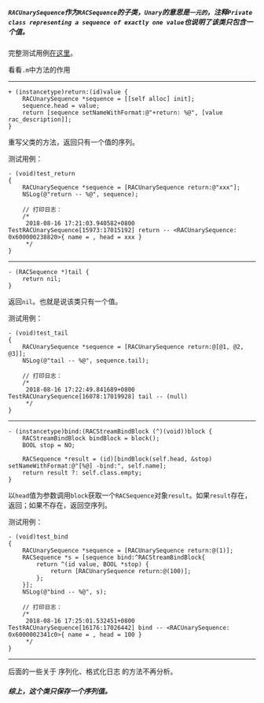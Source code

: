 ##### `RACUnarySequence`作为`RACSequence`的子类，`Unary`的意思是`一元的`，注释`Private class representing a sequence of exactly one value`也说明了该类只包含一个值。

完整测试用例[在这里](https://github.com/jianghui1/TestRACUnarySequence)。

看看`.m`中方法的作用
***

    + (instancetype)return:(id)value {
    	RACUnarySequence *sequence = [[self alloc] init];
    	sequence.head = value;
    	return [sequence setNameWithFormat:@"+return: %@", [value rac_description]];
    }
重写父类的方法，返回只有一个值的序列。

测试用例：

    - (void)test_return
    {
        RACUnarySequence *sequence = [RACUnarySequence return:@"xxx"];
        NSLog(@"return -- %@", sequence);
        
        // 打印日志：
        /*
         2018-08-16 17:21:03.940582+0800 TestRACUnarySequence[15973:17015192] return -- <RACUnarySequence: 0x600000238820>{ name = , head = xxx }
         */
    }
***
    
    - (RACSequence *)tail {
    	return nil;
    }
返回`nil`。也就是说该类只有一个值。

测试用例：

    - (void)test_tail
    {
        RACUnarySequence *sequence = [RACUnarySequence return:@[@1, @2, @3]];
        NSLog(@"tail -- %@", sequence.tail);
        
        // 打印日志：
        /*
         2018-08-16 17:22:49.841689+0800 TestRACUnarySequence[16078:17019928] tail -- (null)
         */
    }
***

    - (instancetype)bind:(RACStreamBindBlock (^)(void))block {
    	RACStreamBindBlock bindBlock = block();
    	BOOL stop = NO;
    
    	RACSequence *result = (id)[bindBlock(self.head, &stop) setNameWithFormat:@"[%@] -bind:", self.name];
    	return result ?: self.class.empty;
    }
以`head`值为参数调用`block`获取一个`RACSequence`对象`result`。如果`result`存在，返回；如果不存在，返回空序列。

测试用例：

    - (void)test_bind
    {
        RACUnarySequence *sequence = [RACUnarySequence return:@(1)];
        RACSequence *s = [sequence bind:^RACStreamBindBlock{
            return ^(id value, BOOL *stop) {
                return [RACUnarySequence return:@(100)];
            };
        }];
        NSLog(@"bind -- %@", s);
        
        // 打印日志：
        /*
         2018-08-16 17:25:01.532451+0800 TestRACUnarySequence[16176:17026442] bind -- <RACUnarySequence: 0x6000002341c0>{ name = , head = 100 }
         */
    }
***

后面的一些关于 序列化、格式化日志 的方法不再分析。

##### 综上，这个类只保存一个序列值。
